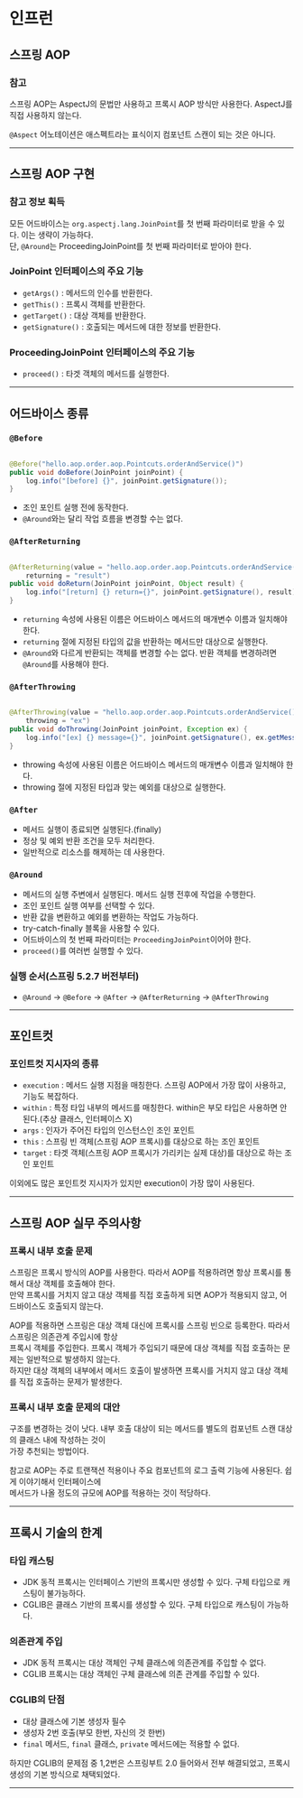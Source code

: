 # 인프런

## 스프링 AOP

### 참고

스프링 AOP는 AspectJ의 문법만 사용하고 프록시 AOP 방식만 사용한다. AspectJ를 직접 사용하지 않는다.

`@Aspect` 어노테이션은 애스펙트라는 표식이지 컴포넌트 스캔이 되는 것은 아니다.

---

## 스프링 AOP 구현

### 참고 정보 획득

모든 어드바이스는 `org.aspectj.lang.JoinPoint`를 첫 번째 파라미터로 받을 수 있다. 이는 생략이 가능하다.  
단, `@Around`는 ProceedingJoinPoint를 첫 번째 파라미터로 받아야 한다.

### JoinPoint 인터페이스의 주요 기능

- `getArgs()` : 메서드의 인수를 반환한다.
- `getThis()` : 프록시 객체를 반환한다.
- `getTarget()` : 대상 객체를 반환한다.
- `getSignature()` : 호출되는 메서드에 대한 정보를 반환한다.

### ProceedingJoinPoint 인터페이스의 주요 기능

- `proceed()` : 타겟 객체의 메서드를 실행한다.

---

## 어드바이스 종류

### `@Before`

```java

@Before("hello.aop.order.aop.Pointcuts.orderAndService()")
public void doBefore(JoinPoint joinPoint) {
	log.info("[before] {}", joinPoint.getSignature());
}
```

- 조인 포인트 실행 전에 동작한다.
- `@Around`와는 달리 작업 흐름을 변경할 수는 없다.

### `@AfterReturning`

```java

@AfterReturning(value = "hello.aop.order.aop.Pointcuts.orderAndService()",
	returning = "result")
public void doReturn(JoinPoint joinPoint, Object result) {
	log.info("[return] {} return={}", joinPoint.getSignature(), result);
}
```

- `returning` 속성에 사용된 이름은 어드바이스 메서드의 매개변수 이름과 일치해야 한다.
- `returning` 절에 지정된 타입의 값을 반환하는 메서드만 대상으로 실행한다.
- `@Around`와 다르게 반환되는 객체를 변경할 수는 없다. 반환 객체를 변경하려면 `@Around`를 사용해야 한다.

### `@AfterThrowing`

```java

@AfterThrowing(value = "hello.aop.order.aop.Pointcuts.orderAndService()",
	throwing = "ex")
public void doThrowing(JoinPoint joinPoint, Exception ex) {
	log.info("[ex] {} message={}", joinPoint.getSignature(), ex.getMessage());
}
```

- throwing 속성에 사용된 이름은 어드바이스 메서드의 매개변수 이름과 일치해야 한다.
- throwing 절에 지정된 타입과 맞는 예외를 대상으로 실행한다.

### `@After`

- 메서드 실행이 종료되면 실행된다.(finally)
- 정상 및 예외 반환 조건을 모두 처리한다.
- 일반적으로 리소스를 해제하는 데 사용한다.

### `@Around`

- 메서드의 실행 주변에서 실행된다. 메서드 실행 전후에 작업을 수행한다.
- 조인 포인트 실행 여부를 선택할 수 있다.
- 반환 값을 변환하고 예외를 변환하는 작업도 가능하다.
- try-catch-finally 블록을 사용할 수 있다.
- 어드바이스의 첫 번째 파라미터는 `ProceedingJoinPoint`이어야 한다.
- `proceed()`를 여러번 실행할 수 있다.

### 실행 순서(스프링 5.2.7 버전부터)

- `@Around` -> `@Before` ->  `@After` -> `@AfterReturning` -> `@AfterThrowing`

--- 

## 포인트컷

### 포인트컷 지시자의 종류

- `execution` : 메서드 실행 지점을 매칭한다. 스프링 AOP에서 가장 많이 사용하고, 기능도 복잡하다.
- `within` : 특정 타입 내부의 메서드를 매칭한다. within은 부모 타입은 사용하면 안된다.(추상 클래스, 인터페이스 X)
- `args` : 인자가 주어진 타입의 인스턴스인 조인 포인트
- `this` : 스프링 빈 객체(스프링 AOP 프록시)를 대상으로 하는 조인 포인트
- `target` : 타겟 객체(스프링 AOP 프록시가 가리키는 실제 대상)를 대상으로 하는 조인 포인트

이외에도 많은 포인트컷 지시자가 있지만 execution이 가장 많이 사용된다.

---

## 스프링 AOP 실무 주의사항

### 프록시 내부 호출 문제

스프링은 프록시 방식의 AOP를 사용한다. 따라서 AOP를 적용하려면 항상 프록시를 통해서 대상 객체를 호출해야 한다.  
만약 프록시를 거치지 않고 대상 객체를 직접 호출하게 되면 AOP가 적용되지 않고, 어드바이스도 호출되지 않는다.

AOP를 적용하면 스프링은 대상 객체 대신에 프록시를 스프링 빈으로 등록한다. 따라서 스프링은 의존관계 주입시에 항상  
프록시 객체를 주입한다. 프록시 객체가 주입되기 때문에 대상 객체를 직접 호출하는 문제는 일반적으로 발생하지 않는다.  
하지만 대상 객체의 내부에서 메서드 호출이 발생하면 프록시를 거치지 않고 대상 객체를 직접 호출하는 문제가 발생한다.

### 프록시 내부 호출 문제의 대안

구조를 변경하는 것이 낫다. 내부 호출 대상이 되는 메서드를 별도의 컴포넌트 스캔 대상의 클래스 내에 작성하는 것이  
가장 추천되는 방법이다.

참고로 AOP는 주로 트랜잭션 적용이나 주요 컴포넌트의 로그 출력 기능에 사용된다. 쉽게 이야기해서 인터페이스에  
메서드가 나올 정도의 규모에 AOP를 적용하는 것이 적당하다.

--- 

## 프록시 기술의 한계

### 타입 캐스팅

- JDK 동적 프록시는 인터페이스 기반의 프록시만 생성할 수 있다. 구체 타입으로 캐스팅이 불가능하다.
- CGLIB은 클래스 기반의 프록시를 생성할 수 있다. 구체 타입으로 캐스팅이 가능하다.

### 의존관계 주입

- JDK 동적 프록시는 대상 객체인 구체 클래스에 의존관계를 주입할 수 없다.
- CGLIB 프록시는 대상 객체인 구체 클래스에 의존 관계를 주입할 수 있다.

### CGLIB의 단점

- 대상 클래스에 기본 생성자 필수
- 생성자 2번 호출(부모 한번, 자신의 것 한번)
- `final` 메서드, `final` 클래스, `private` 메서드에는 적용할 수 없다.

하지만 CGLIB의 문제점 중 1,2번은 스프링부트 2.0 들어와서 전부 해결되었고, 프록시 생성의 기본 방식으로 채택되었다.

---
